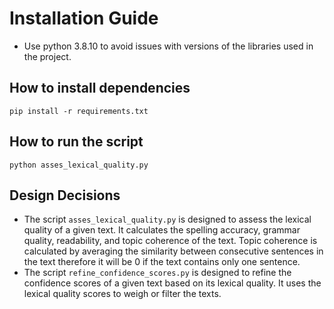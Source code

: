 # Installation Guide

- Use python 3.8.10 to avoid issues with versions of the libraries used in the project.

## How to install dependencies

```
pip install -r requirements.txt
```

## How to run the script

```
python asses_lexical_quality.py
```

## Design Decisions

- The script `asses_lexical_quality.py` is designed to assess the lexical quality of a given text. It calculates the spelling accuracy, grammar quality, readability, and topic coherence of the text. Topic coherence is calculated by averaging the similarity between consecutive sentences in the text therefore it will be 0 if the text contains only one sentence.
- The script `refine_confidence_scores.py` is designed to refine the confidence scores of a given text based on its lexical quality. It uses the lexical quality scores to weigh or filter the texts.

